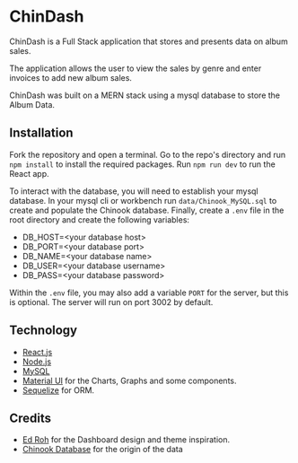 # ChinDash

ChinDash is a Full Stack application that stores and presents data on album sales.

The application allows the user to view the sales by genre and enter invoices to add new album sales.

ChinDash was built on a MERN stack using a mysql database to store the Album Data.

## Installation

Fork the repository and open a terminal. Go to the repo's directory and run `npm install` to install the required packages. Run `npm run dev` to run the React app.

To interact with the database, you will need to establish your mysql database. In your mysql cli or workbench run `data/Chinook_MySQL.sql` to create and populate the Chinook database.
Finally, create a `.env` file in the root directory and create the following variables:

- DB_HOST=\<your database host>
- DB_PORT=\<your database port>
- DB_NAME=\<your database name>
- DB_USER=\<your database username>
- DB_PASS=\<your database password>

Within the `.env` file, you may also add a variable `PORT` for the server, but this is optional. The server will run on port 3002 by default.

## Technology
- [React.js](https://react.dev/)
- [Node.js](https://nodejs.org/en)
- [MySQL](https://www.mysql.com/)
- [Material UI](https://mui.com/material-ui/) for the Charts, Graphs and some components.
- [Sequelize](https://sequelize.org/) for ORM.

## Credits

- [Ed Roh](https://www.youtube.com/watch?v=wYpCWwD1oz0) for the Dashboard design and theme inspiration.
- [Chinook Database](https://github.com/lerocha/chinook-database) for the origin of the data


